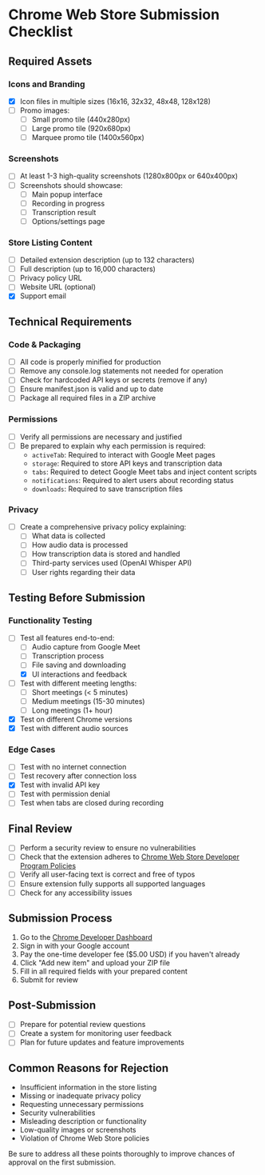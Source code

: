 # Chrome Web Store Submission Checklist

## Required Assets

### Icons and Branding
- [X] Icon files in multiple sizes (16x16, 32x32, 48x48, 128x128)
- [ ] Promo images:
  - [ ] Small promo tile (440x280px)
  - [ ] Large promo tile (920x680px)
  - [ ] Marquee promo tile (1400x560px)

### Screenshots
- [ ] At least 1-3 high-quality screenshots (1280x800px or 640x400px)
- [ ] Screenshots should showcase:
  - [ ] Main popup interface
  - [ ] Recording in progress
  - [ ] Transcription result
  - [ ] Options/settings page

### Store Listing Content
- [ ] Detailed extension description (up to 132 characters)
- [ ] Full description (up to 16,000 characters)
- [ ] Privacy policy URL
- [ ] Website URL (optional)
- [X] Support email

## Technical Requirements

### Code & Packaging
- [ ] All code is properly minified for production
- [ ] Remove any console.log statements not needed for operation
- [ ] Check for hardcoded API keys or secrets (remove if any)
- [ ] Ensure manifest.json is valid and up to date
- [ ] Package all required files in a ZIP archive

### Permissions
- [ ] Verify all permissions are necessary and justified
- [ ] Be prepared to explain why each permission is required:
  - `activeTab`: Required to interact with Google Meet pages
  - `storage`: Required to store API keys and transcription data
  - `tabs`: Required to detect Google Meet tabs and inject content scripts
  - `notifications`: Required to alert users about recording status
  - `downloads`: Required to save transcription files

### Privacy
- [ ] Create a comprehensive privacy policy explaining:
  - [ ] What data is collected
  - [ ] How audio data is processed
  - [ ] How transcription data is stored and handled
  - [ ] Third-party services used (OpenAI Whisper API)
  - [ ] User rights regarding their data

## Testing Before Submission

### Functionality Testing
- [ ] Test all features end-to-end:
  - [ ] Audio capture from Google Meet
  - [ ] Transcription process
  - [ ] File saving and downloading
  - [X] UI interactions and feedback
- [ ] Test with different meeting lengths:
  - [ ] Short meetings (< 5 minutes)
  - [ ] Medium meetings (15-30 minutes)
  - [ ] Long meetings (1+ hour)
- [X] Test on different Chrome versions
- [X] Test with different audio sources

### Edge Cases
- [ ] Test with no internet connection
- [ ] Test recovery after connection loss
- [X] Test with invalid API key
- [ ] Test with permission denial
- [ ] Test when tabs are closed during recording

## Final Review
- [ ] Perform a security review to ensure no vulnerabilities
- [ ] Check that the extension adheres to [Chrome Web Store Developer Program Policies](https://developer.chrome.com/docs/webstore/program-policies/)
- [ ] Verify all user-facing text is correct and free of typos
- [ ] Ensure extension fully supports all supported languages
- [ ] Check for any accessibility issues

## Submission Process
1. Go to the [Chrome Developer Dashboard](https://chrome.google.com/webstore/devconsole/)
2. Sign in with your Google account
3. Pay the one-time developer fee ($5.00 USD) if you haven't already
4. Click "Add new item" and upload your ZIP file
5. Fill in all required fields with your prepared content
6. Submit for review

## Post-Submission
- [ ] Prepare for potential review questions
- [ ] Create a system for monitoring user feedback
- [ ] Plan for future updates and feature improvements

## Common Reasons for Rejection
- Insufficient information in the store listing
- Missing or inadequate privacy policy
- Requesting unnecessary permissions
- Security vulnerabilities
- Misleading description or functionality
- Low-quality images or screenshots
- Violation of Chrome Web Store policies

Be sure to address all these points thoroughly to improve chances of approval on the first submission.